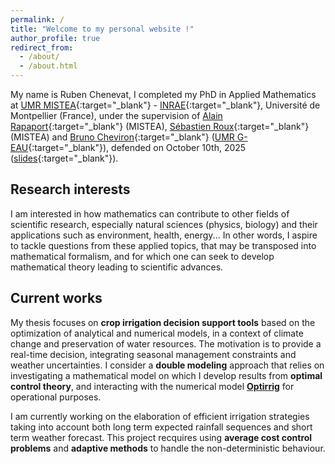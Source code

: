 ```yaml
---
permalink: /
title: "Welcome to my personal website !"
author_profile: true
redirect_from: 
  - /about/
  - /about.html
---
```


My name is Ruben Chenevat, I completed my PhD in Applied Mathematics at [UMR MISTEA](https://eng-mistea.montpellier.hub.inrae.fr/){:target="_blank"} - [INRAE](https://www.inrae.fr/en){:target="_blank"}, Université de Montpellier (France), under the supervision of [Alain Rapaport](https://sites.google.com/site/alainrapaport/){:target="_blank"} (MISTEA), [Sébastien Roux](https://www.researchgate.net/profile/Sebastien-Roux-2){:target="_blank"} (MISTEA) and [Bruno Cheviron](https://www.researchgate.net/profile/Bruno-Cheviron){:target="_blank"} ([UMR G-EAU](https://www.g-eau.fr/index.php/en/){:target="_blank"}), defended on October 10th, 2025 ([slides](/files/Soutenance_de_these_Vweb.pdf){:target="_blank"}).


Research interests
------
I am interested in how mathematics can contribute to other fields of scientific research, especially natural sciences (physics, biology) and their applications such as environment, health, energy... In other words, I aspire to tackle questions from these applied topics, that may be transposed into mathematical formalism, and for which one can seek to develop mathematical theory leading to scientific advances.

Current works
------
My thesis focuses on <strong>crop irrigation decision support tools</strong> based on the optimization of analytical and numerical models, in a context of climate change and preservation of water resources. The motivation is to provide a real-time decision, integrating seasonal management constraints and weather uncertainties. I consider a <strong>double modeling</strong> approach that relies on investigating a mathematical model on which I develop results from <strong>optimal control theory</strong>, and interacting with the numerical model <strong>[Optirrig](https://www.g-eau.fr/index.php/en/productions/software/item/1036-optirrig-generation-analyse-et-optimisation-de-scenarios-d-irrigation-pour-les-cultures)</strong> for operational purposes.

I am currently working on the elaboration of efficient irrigation strategies taking into account both long term expected rainfall sequences and short term weather forecast. This project recquires using <strong>average cost control problems</strong> and <strong>adaptive methods</strong> to handle the non-deterministic behaviour.



<br>
<br>

<!-- 
<a href="https://clustrmaps.com/site/1c3ra"  title="ClustrMaps"><img src="//www.clustrmaps.com/map_v2.png?d=mmflKL93Gk4iTGypn7_wFk6lxuq0T-dkTNkY0z2VKzw&cl=ffffff" /></a>
-->

